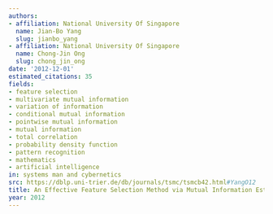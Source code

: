 ```yaml
---
authors:
- affiliation: National University Of Singapore
  name: Jian-Bo Yang
  slug: jianbo_yang
- affiliation: National University Of Singapore
  name: Chong-Jin Ong
  slug: chong_jin_ong
date: '2012-12-01'
estimated_citations: 35
fields:
- feature selection
- multivariate mutual information
- variation of information
- conditional mutual information
- pointwise mutual information
- mutual information
- total correlation
- probability density function
- pattern recognition
- mathematics
- artificial intelligence
in: systems man and cybernetics
src: https://dblp.uni-trier.de/db/journals/tsmc/tsmcb42.html#YangO12
title: An Effective Feature Selection Method via Mutual Information Estimation
year: 2012
---
```

